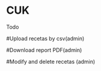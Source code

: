# CUK

Todo


#Upload recetas by csv(admin)

#Download report PDF(admin)

#Modify and delete recetas (admin)

